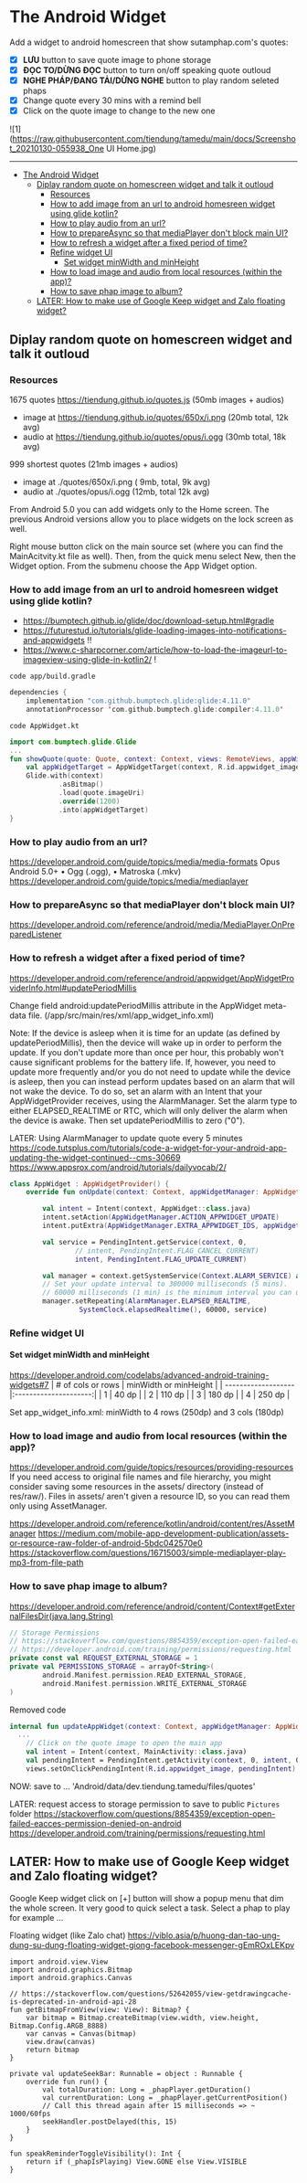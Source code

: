 # The Android Widget

Add a widget to android homescreen that show sutamphap.com's quotes:
- [x] **LƯU** button to save quote image to phone storage
- [x] **ĐỌC TO/DỪNG ĐỌC** button to turn on/off speaking quote outloud
- [x] **NGHE PHÁP/ĐANG TẢI/DỪNG NGHE** button to play random seleted phaps
- [x] Change quote every 30 mins with a remind bell
- [x] Click on the quote image to change to the new one

![1](https://raw.githubusercontent.com/tiendung/tamedu/main/docs/Screenshot_20210130-055938_One UI Home.jpg)
- - -

- [The Android Widget](#the-android-widget)
  - [Diplay random quote on homescreen widget and talk it outloud](#diplay-random-quote-on-homescreen-widget-and-talk-it-outloud)
    - [Resources](#resources)
    - [How to add image from an url to android homesreen widget using glide kotlin?](#how-to-add-image-from-an-url-to-android-homesreen-widget-using-glide-kotlin)
    - [How to play audio from an url?](#how-to-play-audio-from-an-url)
    - [How to prepareAsync so that mediaPlayer don't block main UI?](#how-to-prepareasync-so-that-mediaplayer-dont-block-main-ui)
    - [How to refresh a widget after a fixed period of time?](#how-to-refresh-a-widget-after-a-fixed-period-of-time)
    - [Refine widget UI](#refine-widget-ui)
      - [Set widget minWidth and minHeight](#set-widget-minwidth-and-minheight)
    - [How to load image and audio from local resources (within the app)?](#how-to-load-image-and-audio-from-local-resources-within-the-app)
    - [How to save phap image to album?](#how-to-save-phap-image-to-album)
  - [LATER: How to make use of Google Keep widget and Zalo floating widget?](#later-how-to-make-use-of-google-keep-widget-and-zalo-floating-widget)

## Diplay random quote on homescreen widget and talk it outloud

### Resources

1675 quotes https://tiendung.github.io/quotes.js (50mb images + audios)
* image at https://tiendung.github.io/quotes/650x/i.png (20mb total, 12k avg)
* audio at https://tiendung.github.io/quotes/opus/i.ogg (30mb total, 18k avg)

999 shortest quotes (21mb images + audios)
* image at ./quotes/650x/i.png ( 9mb, total,  9k avg)
* audio at ./quotes/opus/i.ogg (12mb, total  12k avg)

From Android 5.0 you can add widgets only to the Home screen. The previous Android versions allow you to place widgets on the lock screen as well.

Right mouse button click on the main source set (where you can find the MainAcitvity.kt file as well). Then, from the quick menu select New, then the Widget option. From the submenu choose the App Widget option.

### How to add image from an url to android homesreen widget using glide kotlin?

* https://bumptech.github.io/glide/doc/download-setup.html#gradle
* https://futurestud.io/tutorials/glide-loading-images-into-notifications-and-appwidgets !!
* https://www.c-sharpcorner.com/article/how-to-load-the-imageurl-to-imageview-using-glide-in-kotlin2/ !

`code app/build.gradle`

```Kotlin
dependencies {
    implementation "com.github.bumptech.glide:glide:4.11.0"
    annotationProcessor 'com.github.bumptech.glide:compiler:4.11.0'     
```

`code AppWidget.kt`

```Kotlin
import com.bumptech.glide.Glide  
...
fun showQuote(quote: Quote, context: Context, views: RemoteViews, appWidgetId: Int) {
    val appWidgetTarget = AppWidgetTarget(context, R.id.appwidget_image, views, appWidgetId)
    Glide.with(context)
            .asBitmap()
            .load(quote.imageUri)
            .override(1200)
            .into(appWidgetTarget)
} 
```

### How to play audio from an url?

https://developer.android.com/guide/topics/media/media-formats
Opus		Android 5.0+		• Ogg (.ogg), • Matroska (.mkv)
https://developer.android.com/guide/topics/media/mediaplayer

### How to prepareAsync so that mediaPlayer don't block main UI?

https://developer.android.com/reference/android/media/MediaPlayer.OnPreparedListener

### How to refresh a widget after a fixed period of time?

https://developer.android.com/reference/android/appwidget/AppWidgetProviderInfo.html#updatePeriodMillis

Change field android:updatePeriodMillis attribute in the AppWidget meta-data file. (/app/src/main/res/xml/app_widget_info.xml)

Note: If the device is asleep when it is time for an update (as defined by updatePeriodMillis), then the device will wake up in order to perform the update. If you don't update more than once per hour, this probably won't cause significant problems for the battery life. If, however, you need to update more frequently and/or you do not need to update while the device is asleep, then you can instead perform updates based on an alarm that will not wake the device. To do so, set an alarm with an Intent that your AppWidgetProvider receives, using the AlarmManager. Set the alarm type to either ELAPSED_REALTIME or RTC, which will only deliver the alarm when the device is awake. Then set updatePeriodMillis to zero ("0").

LATER: Using AlarmManager to update quote every 5 minutes
https://code.tutsplus.com/tutorials/code-a-widget-for-your-android-app-updating-the-widget-continued--cms-30669
https://www.appsrox.com/android/tutorials/dailyvocab/2/

```Kotlin
class AppWidget : AppWidgetProvider() {
    override fun onUpdate(context: Context, appWidgetManager: AppWidgetManager, appWidgetIds: IntArray) {

        val intent = Intent(context, AppWidget::class.java)
        intent.setAction(AppWidgetManager.ACTION_APPWIDGET_UPDATE)
        intent.putExtra(AppWidgetManager.EXTRA_APPWIDGET_IDS, appWidgetIds)

        val service = PendingIntent.getService(context, 0,
                // intent, PendingIntent.FLAG_CANCEL_CURRENT)
                intent, PendingIntent.FLAG_UPDATE_CURRENT)

        val manager = context.getSystemService(Context.ALARM_SERVICE) as AlarmManager
        // Set your update interval to 300000 milliseconds (5 mins).
        // 60000 milliseconds (1 min) is the minimum interval you can use
        manager.setRepeating(AlarmManager.ELAPSED_REALTIME,
                 SystemClock.elapsedRealtime(), 60000, service)
```

### Refine widget UI

#### Set widget minWidth and minHeight

https://developer.android.com/codelabs/advanced-android-training-widgets#7
| # of cols or rows   | minWidth or minHeight |
| ------------------- |:---------------------:|
| 1                   |  40 dp                |
| 2                   | 110 dp                |
| 3                   | 180 dp                |
| 4                   | 250 dp                |

Set app_widget_info.xml: minWidth to 4 rows (250dp) and 3 cols (180dp)

### How to load image and audio from local resources (within the app)?

https://developer.android.com/guide/topics/resources/providing-resources
If you need access to original file names and file hierarchy, you might consider 
saving some resources in the assets/ directory (instead of res/raw/). 
Files in assets/ aren't given a resource ID, so you can read them only using AssetManager.

https://developer.android.com/reference/kotlin/android/content/res/AssetManager
https://medium.com/mobile-app-development-publication/assets-or-resource-raw-folder-of-android-5bdc042570e0
https://stackoverflow.com/questions/16715003/simple-mediaplayer-play-mp3-from-file-path


### How to save phap image to album?

https://developer.android.com/reference/android/content/Context#getExternalFilesDir(java.lang.String)

```Kotlin
// Storage Permissions
// https://stackoverflow.com/questions/8854359/exception-open-failed-eacces-permission-denied-on-android
// https://developer.android.com/training/permissions/requesting.html
private const val REQUEST_EXTERNAL_STORAGE = 1
private val PERMISSIONS_STORAGE = arrayOf<String>(
        android.Manifest.permission.READ_EXTERNAL_STORAGE,
        android.Manifest.permission.WRITE_EXTERNAL_STORAGE
)
```
Removed code
```Kotlin
internal fun updateAppWidget(context: Context, appWidgetManager: AppWidgetManager, appWidgetId: Int) {
  ...
    // Click on the quote image to open the main app
    val intent = Intent(context, MainActivity::class.java)
    val pendingIntent = PendingIntent.getActivity(context, 0, intent, 0)
    views.setOnClickPendingIntent(R.id.appwidget_image, pendingIntent)
```

NOW: save to ... 'Android/data/dev.tiendung.tamedu/files/quotes'

LATER: request access to storage permission to save to public `Pictures` folder
https://stackoverflow.com/questions/8854359/exception-open-failed-eacces-permission-denied-on-android
https://developer.android.com/training/permissions/requesting.html

## LATER: How to make use of Google Keep widget and Zalo floating widget?

 Google Keep widget click on [+] button will show a popup menu that dim the whole screen. It very good to quick select a task. Select a phap to play for example ...

Floating widget (like Zalo chat)
https://viblo.asia/p/huong-dan-tao-ung-dung-su-dung-floating-widget-giong-facebook-messenger-gEmROxLEKpv

```
import android.view.View
import android.graphics.Bitmap
import android.graphics.Canvas

// https://stackoverflow.com/questions/52642055/view-getdrawingcache-is-deprecated-in-android-api-28
fun getBitmapFromView(view: View): Bitmap? {
    var bitmap = Bitmap.createBitmap(view.width, view.height, Bitmap.Config.ARGB_8888)
    var canvas = Canvas(bitmap)
    view.draw(canvas)
    return bitmap
}

private val updateSeekBar: Runnable = object : Runnable {
    override fun run() {
        val totalDuration: Long = _phapPlayer.getDuration()
        val currentDuration: Long = _phapPlayer.getCurrentPosition()
        // Call this thread again after 15 milliseconds => ~ 1000/60fps
        seekHandler.postDelayed(this, 15)
    }
}

fun speakReminderToggleVisibility(): Int {
    return if (_phapIsPlaying) View.GONE else View.VISIBLE
}

```
